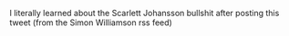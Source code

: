 I literally learned about the Scarlett Johansson bullshit after posting this tweet (from the Simon Williamson rss feed)

